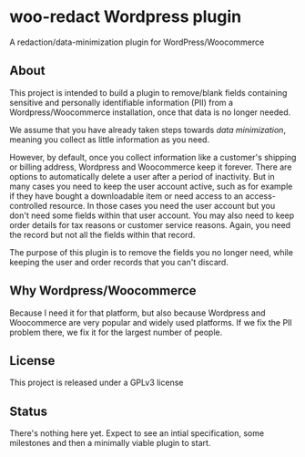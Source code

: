 # woo-redact Wordpress plugin
A redaction/data-minimization plugin for WordPress/Woocommerce

## About

This project is intended to build a plugin to remove/blank fields containing sensitive and personally identifiable information (PII) from a Wordpress/Woocommerce installation, once that data is no longer needed.

We assume that you have already taken steps towards _data minimization_, meaning you collect as little information as you need.

However, by default, once you collect information like a customer's shipping or billing address, Wordpress and Woocommerce keep it forever. There are options to automatically delete a user after a period of inactivity. But in many cases you need to keep the user account active, such as for example if they have bought a downloadable item or need access to an access-controlled resource. In those cases you need the user account but you don't need some fields within that user account. You may also need to keep order details for tax reasons or customer service reasons. Again, you need the record but not all the fields within that record.

The purpose of this plugin is to remove the fields you no longer need, while keeping the user and order records that you can't discard.

## Why Wordpress/Woocommerce

Because I need it for that platform, but also because Wordpress and Woocommerce are very popular and widely used platforms. If we fix the PII problem there, we fix it for the largest number of people.

## License

This project is released under a GPLv3 license

## Status

There's nothing here yet. Expect to see an intial specification, some milestones and then a minimally viable plugin to start.
